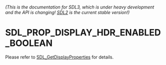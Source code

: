 ###### (This is the documentation for SDL3, which is under heavy development and the API is changing! [SDL2](https://wiki.libsdl.org/SDL2/) is the current stable version!)
# SDL_PROP_DISPLAY_HDR_ENABLED_BOOLEAN

Please refer to [SDL_GetDisplayProperties](SDL_GetDisplayProperties) for details.

